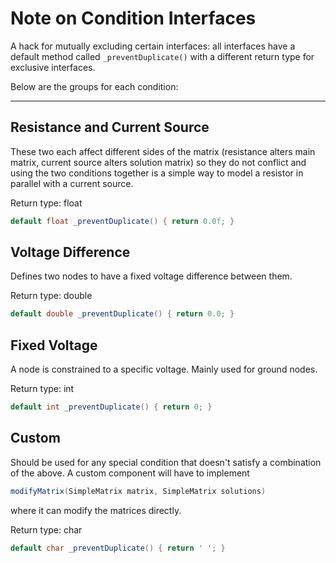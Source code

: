 # Note on Condition Interfaces

A hack for mutually excluding certain interfaces: all interfaces have a default method called `_preventDuplicate()` with a different
return type for exclusive interfaces.

Below are the groups for each condition:

---

## Resistance and Current Source

These two each affect different sides of the matrix (resistance alters main matrix, current source alters solution matrix) so they
do not conflict and using the two conditions together is a simple way to model a resistor in parallel with a current source.

Return type: float

```java
default float _preventDuplicate() { return 0.0f; }
```

## Voltage Difference

Defines two nodes to have a fixed voltage difference between them.

Return type: double

```java
default double _preventDuplicate() { return 0.0; }
```

## Fixed Voltage

A node is constrained to a specific voltage. Mainly used for ground nodes.

Return type: int

```java
default int _preventDuplicate() { return 0; }
```

## Custom

Should be used for any special condition that doesn't satisfy a combination of the above. A custom component will have to implement

```java
modifyMatrix(SimpleMatrix matrix, SimpleMatrix solutions)
```

where it can modify the matrices directly.

Return type: char

```java
default char _preventDuplicate() { return ' '; }
```